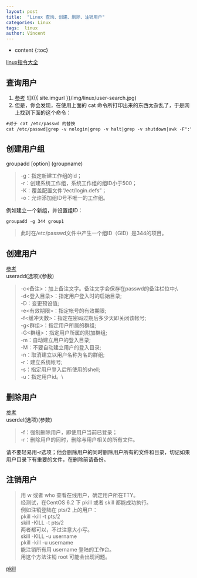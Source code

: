 ```yaml
---
layout: post
title:  "Linux 查询、创建、删除、注销用户"
categories: Linux
tags:  linux
author: Vincent
---
```


* content
{:toc}

[linux指令大全](http://man.linuxde.net/)

## 查询用户
1. [参考](https://www.cnblogs.com/xiohao/p/5877256.html)
![]({{ site.imgurl }}/img/linux/user-search.jpg)
2. 但是，你会发现，在使用上面的 cat 命令所打印出来的东西太杂乱了，于是网上找到下面的这个命令：
```md
#对于 cat /etc/passwd 的替换
cat /etc/passwd|grep -v nologin|grep -v halt|grep -v shutdown|awk -F":" '{ print $1"|"$3"|"$4 }'|more
```

## 创建用户组
groupadd [option] (groupname)
>-g：指定新建工作组的id；  
-r：创建系统工作组，系统工作组的组ID小于500；  
-K：覆盖配置文件“/ect/login.defs”；  
-o：允许添加组ID号不唯一的工作组。
  
例如建立一个新组，并设置组ID：
```md
groupadd -g 344 group1
```
>此时在/etc/passwd文件中产生一个组ID（GID）是344的项目。


## 创建用户
[参考](http://man.linuxde.net/useradd)  
useradd(选项)(参数)  
>-c<备注>：加上备注文字。备注文字会保存在passwd的备注栏位中;\   
-d<登入目录>：指定用户登入时的启始目录;\
-D：变更预设值;\
-e<有效期限>：指定帐号的有效期限;\
-f<缓冲天数>：指定在密码过期后多少天即关闭该帐号;\
-g<群组>：指定用户所属的群组;\
-G<群组>：指定用户所属的附加群组;\
-m：自动建立用户的登入目录;\
-M：不要自动建立用户的登入目录;\
-n：取消建立以用户名称为名的群组;\
-r：建立系统帐号;\
-s<shell>：指定用户登入后所使用的shell;\
-u<uid>：指定用户id。\


## 删除用户
  
[参考](http://man.linuxde.net/userdel)  
userdel(选项)(参数)
>-f：强制删除用户，即使用户当前已登录；  
-r：删除用户的同时，删除与用户相关的所有文件。

请不要轻易用-r选项；他会删除用户的同时删除用户所有的文件和目录，切记如果用户目录下有重要的文件，在删除前请备份。


## 注销用户


>用 w 或者 who 查看在线用户，确定用户所在TTY。  
经测试，在CentOS 6.2 下 pkill 或者 skill 都能成功执行。  
例如注销登陆在 pts/2 上的用户：  
pkill -kill -t pts/2  
skill -KILL -t pts/2  
两者都可以，不过注意大小写。  
skill -KILL -u username  
pkill -kill -u username  
能注销所有用 username 登陆的工作台。  
用这个方法注销 root 可能会出现问题。  

[pkill](http://man.linuxde.net/pkill)